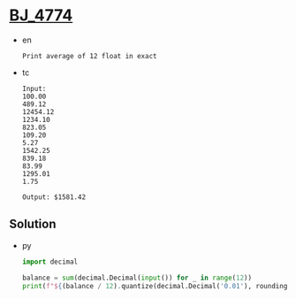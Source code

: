 # [BJ_4774](https://acmicpc.net/problem/4774)

* en

  ```en
  Print average of 12 float in exact
  ```

* tc

  ```tc
  Input:
  100.00
  489.12
  12454.12
  1234.10
  823.05
  109.20
  5.27
  1542.25
  839.18
  83.99
  1295.01
  1.75

  Output: $1581.42
  ```

## Solution

* py

  ```py
  import decimal

  balance = sum(decimal.Decimal(input()) for _ in range(12))
  print(f"${(balance / 12).quantize(decimal.Decimal('0.01'), rounding=decimal.ROUND_HALF_UP)}")
  ```
